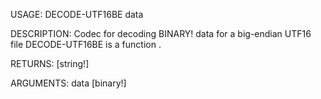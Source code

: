 USAGE:
     DECODE-UTF16BE data 

DESCRIPTION:
     Codec for decoding BINARY! data for a big-endian UTF16 file
     DECODE-UTF16BE is a function .

RETURNS: [string!]

ARGUMENTS:
    data [binary!]

